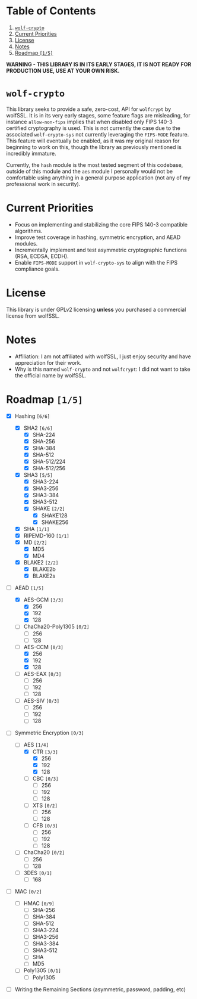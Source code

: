 
# Table of Contents

1.  [`wolf-crypto`](#org08cbf70)
2.  [Current Priorities](#org8407ef1)
3.  [License](#org8ca1b81)
4.  [Notes](#orgc0d723c)
5.  [Roadmap <code>[1/5]</code>](#orga982e3e)

**WARNING - THIS LIBRARY IS IN ITS EARLY STAGES, IT IS NOT READY FOR PRODUCTION USE, USE AT YOUR OWN RISK.**


<a id="org08cbf70"></a>

# `wolf-crypto`

This library seeks to provide a safe, zero-cost, API for `wolfcrypt` by wolfSSL. It is in its very early stages, some
feature flags are misleading, for instance `allow-non-fips` implies that when disabled only FIPS 140-3 certified
cryptography is used. This is not currently the case due to the associated `wolf-crypto-sys` not currently leveraging
the `FIPS-MODE` feature. This feature will eventually be enabled, as it was my original reason for beginning to work on
this, though the library as previously mentioned is incredibly immature.

Currently, the `hash` module is the most tested segment of this codebase, outside of this module and the `aes` module
I personally would not be comfortable using anything in a general purpose application (not any of my professional
work in security).


<a id="org8407ef1"></a>

# Current Priorities

-   Focus on implementing and stabilizing the core FIPS 140-3 compatible algorithms.
-   Improve test coverage in hashing, symmetric encryption, and AEAD modules.
-   Incrementally implement and test asymmetric cryptographic functions (RSA, ECDSA, ECDH).
-   Enable `FIPS-MODE` support in `wolf-crypto-sys` to align with the FIPS compliance goals.


<a id="org8ca1b81"></a>

# License

This library is under GPLv2 licensing **unless** you purchased a commercial license from wolfSSL.


<a id="orgc0d723c"></a>

# Notes

-   Affiliation: I am not affiliated with wolfSSL, I just enjoy security and have appreciation for their work.
-   Why is this named `wolf-crypto` and not `wolfcrypt`: I did not want to take the official name by wolfSSL.


<a id="orga982e3e"></a>

# Roadmap <code>[1/5]</code>

-   [X] Hashing <code>[6/6]</code>
    -   [X] SHA2 <code>[6/6]</code>
        -   [X] SHA-224
        -   [X] SHA-256
        -   [X] SHA-384
        -   [X] SHA-512
        -   [X] SHA-512/224
        -   [X] SHA-512/256
    -   [X] SHA3 <code>[5/5]</code>
        -   [X] SHA3-224
        -   [X] SHA3-256
        -   [X] SHA3-384
        -   [X] SHA3-512
        -   [X] SHAKE <code>[2/2]</code>
            -   [X] SHAKE128
            -   [X] SHAKE256
    -   [X] SHA <code>[1/1]</code>
    -   [X] RIPEMD-160 <code>[1/1]</code>
    -   [X] MD <code>[2/2]</code>
        -   [X] MD5
        -   [X] MD4
    -   [X] BLAKE2 <code>[2/2]</code>
        -   [X] BLAKE2b
        -   [X] BLAKE2s

-   [ ] AEAD <code>[1/5]</code>
    -   [X] AES-GCM <code>[3/3]</code>
        -   [X] 256
        -   [X] 192
        -   [X] 128
    -   [ ] ChaCha20-Poly1305 <code>[0/2]</code>
        -   [ ] 256
        -   [ ] 128
    -   [ ] AES-CCM <code>[0/3]</code>
        -   [X] 256
        -   [X] 192
        -   [X] 128
    -   [ ] AES-EAX <code>[0/3]</code>
        -   [ ] 256
        -   [ ] 192
        -   [ ] 128
    -   [ ] AES-SIV <code>[0/3]</code>
        -   [ ] 256
        -   [ ] 192
        -   [ ] 128

-   [ ] Symmetric Encryption <code>[0/3]</code>
    -   [ ] AES <code>[1/4]</code>
        -   [X] CTR <code>[3/3]</code>
            -   [X] 256
            -   [X] 192
            -   [X] 128
        -   [ ] CBC <code>[0/3]</code>
            -   [ ] 256
            -   [ ] 192
            -   [ ] 128
        -   [ ] XTS <code>[0/2]</code>
            -   [ ] 256
            -   [ ] 128
        -   [ ] CFB <code>[0/3]</code>
            -   [ ] 256
            -   [ ] 192
            -   [ ] 128
    -   [ ] ChaCha20 <code>[0/2]</code>
        -   [ ] 256
        -   [ ] 128
    -   [ ] 3DES <code>[0/1]</code>
        -   [ ] 168

-   [ ] MAC <code>[0/2]</code>
    -   [ ] HMAC <code>[0/9]</code>
        -   [ ] SHA-256
        -   [ ] SHA-384
        -   [ ] SHA-512
        -   [ ] SHA3-224
        -   [ ] SHA3-256
        -   [ ] SHA3-384
        -   [ ] SHA3-512
        -   [ ] SHA
        -   [ ] MD5
    -   [ ] Poly1305 <code>[0/1]</code>
        -   [ ] Poly1305

-   [ ] Writing the Remaining Sections (asymmetric, password, padding, etc)

